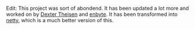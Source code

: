 Edit: This project was sort of abondend. It has been updated a lot more and worked on by [Dexter Theisen](https://github.com/dexrey4) and [enbyte](https://github.com/enbyte). It has been transformed into [netty](https://github.com/enbyte/netty), which is a much better version of this.
